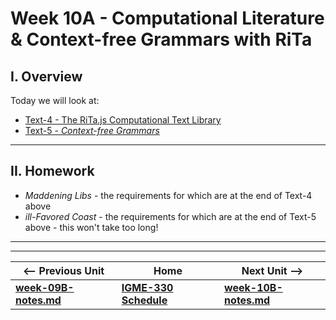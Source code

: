 # Week 10A - Computational Literature & Context-free Grammars with RiTa 

## I. Overview
Today we will look at:
- [Text-4 - The RiTa.js Computational Text Library](https://github.com/tonethar/IGME-330-Master/blob/master/notes/text-4.md)
- [Text-5 - *Context-free Grammars*](https://github.com/tonethar/IGME-330-Master/blob/master/notes/text-5.md)

<hr>

## II. Homework

- *Maddening Libs* - the requirements for which are at the end of Text-4 above
- *ill-Favored Coast* - the requirements for which are at the end of Text-5 above - this won't take too long!

<hr><hr>

| <-- Previous Unit | Home | Next Unit -->
| --- | --- | --- 
| [**week-09B-notes.md**](week-09B-notes.md)     |  [**IGME-330 Schedule**](../schedule.md) | [**week-10B-notes.md**](week-10B-notes.md)
